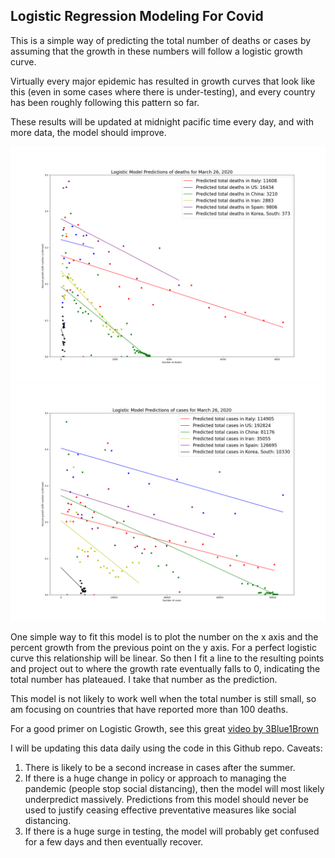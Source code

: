## Logistic Regression Modeling For Covid
This is a simple way of predicting the total number of deaths or cases by assuming that the growth in these numbers will follow a logistic growth curve.

Virtually every major epidemic has resulted in growth curves that look like this (even in some cases where there is under-testing), and every country has been roughly following this pattern so far.

These results will be updated at midnight pacific time every day, and with more data, the model should improve.

![Image](deaths.png)
![Image](cases.png)

One simple way to fit this model is to plot the number on the x axis and the percent growth from the previous point on the y axis. For a perfect logistic curve this relationship will be linear. So then I fit a line to the resulting points and project out to where the growth rate eventually falls to 0, indicating the total number has plateaued. I take that number as the prediction. 

This model is not likely to work well when the total number is still small, so  am focusing on countries that have reported more than 100 deaths.

For a good primer on Logistic Growth, see this great [video by 3Blue1Brown](https://www.youtube.com/watch?v=Kas0tIxDvrg)

I will be updating this data daily using the code in this Github repo.
Caveats:
1. There is likely to be a second increase in cases after the summer.
2. If there is a huge change in policy or approach to managing the pandemic (people stop social distancing), then the model will most likely underpredict massively. Predictions from this model should never be used to justify ceasing effective preventative measures like social distancing.
3. If there is a huge surge in testing, the model will probably get confused for a few days and then eventually recover.


